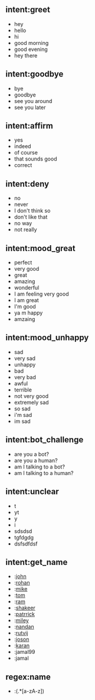 ## intent:greet
- hey
- hello
- hi
- good morning
- good evening
- hey there

## intent:goodbye
- bye
- goodbye
- see you around
- see you later

## intent:affirm
- yes
- indeed
- of course
- that sounds good
- correct

## intent:deny
- no
- never
- I don't think so
- don't like that
- no way
- not really

## intent:mood_great
- perfect
- very good
- great
- amazing
- wonderful
- I am feeling very good
- I am great
- I'm good
- ya m happy
- amzaing

## intent:mood_unhappy
- sad
- very sad
- unhappy
- bad
- very bad
- awful
- terrible
- not very good
- extremely sad
- so sad
- i'm sad
- im sad

## intent:bot_challenge
- are you a bot?
- are you a human?
- am I talking to a bot?
- am I talking to a human?

## intent:unclear
- t
- yt
- y
- i
- sdsdsd
- tgfdgdg
- dsfsdfdsf

## intent:get_name
- :[john](name)
- :[rohan](name)
- :[mike](name)
- :[tom](name)
- :[ram](name)
- :[shakeer](name)
- :[patrrick](name)
- :[miley](name)
- :[nandan](name)
- :[rutvij](name)
- :[joson](name)
- :[karan](name)
- :jamal99
- :jamal

## regex:name
- :(.*[a-zA-z])
